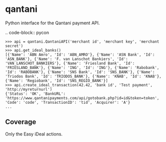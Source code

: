 qantani
=======

Python interface for the Qantani payment API.

.. code-block:: pycon

    >>> api = qantani.QantaniAPI('merchant id', 'merchant key', 'merchant secret')
    >>> api.get_ideal_banks()
    [{'Name': 'ABN Amro', 'Id': 'ABN_AMRO'}, {'Name': 'ASN Bank', 'Id': 'ASN_BANK'}, {'Name': 'F. van Lanschot Bankiers', 'Id': 'VAN_LANSCHOT_BANKIERS'}, {'Name': 'Friesland Bank', 'Id': 'FRIESLAND_BANK'}, {'Name': 'ING', 'Id': 'ING'}, {'Name': 'Rabobank', 'Id': 'RABOBANK'}, {'Name': 'SNS Bank', 'Id': 'SNS_BANK'}, {'Name': 'Triodos Bank', 'Id': 'TRIODOS_BANK'}, {'Name': 'KNAB', 'Id': 'KNAB'}, {'Name': 'Regiobank', 'Id': 'SNS_REGIO_BANK'}]
    >>> api.create_ideal_transaction(42.42, 'bank id', 'Test payment', 'http://myreturnurl')
    {'Status': 'OK', 'BankURL': 'https://www.qantanipayments.com/api/gotobank.php?id=id&token=token', 'Code': 'code', 'TransactionID': 'tid', 'Acquirer': 'A'}
    ...


Coverage
--------

Only the Easy iDeal actions.
